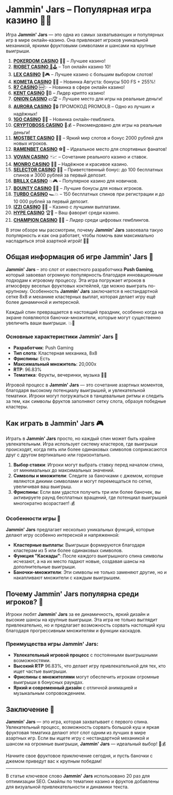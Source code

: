 # Jammin' Jars – Популярная игра казино 🍇🎰
Игра **Jammin' Jars** — это одна из самых захватывающих и популярных игр в мире онлайн-казино. Она привлекает игроков уникальной механикой, яркими фруктовыми символами и шансами на крупные выигрыши. 
1. [**POKERDOM CASINO**](https://4pd-stat.com/click/65c385136bcc63141167f1e3/4450/13807/subaccount) 🎰🔥 – Лучшее казино!
1. [**RIOBET CASINO** 🌟🕹️](https://tracker.rioaffi.com/link?btag=1027246_346134) – Топ онлайн казино 10!
1. [**LEX CASINO**](https://lex-ircp01.com/c71ab4dfb) 🎯🎮 – Лучшее казино с большим выбором слотов!
1. [**KOMETA CASINO**](https://stars-flight.com/s2371995e) 🚀🎁 – Новинка Августа: бонусы 500 FS + 255%!
1. [**R7 CASINO**](https://aristocratic-hall.com/s9f210880) 🆕✨ – Новинка в сфере онлайн казино!
1. [**KENT CASINO**](https://passage-through-deserts.com/de0514c15) 💎₿ – Лидер крипто казино!
1. [**ONION CASINO**](https://obclk001-2d.top/click?offer_id=986&partner_id=10542&landing_id=1798&utm_medium=affiliate&sub_1=oncasino3) 💵🏆 – Лучшее место для игры на реальные деньги!
1. [**AURORA CASINO**](https://10trafic-stat2.com/click/668546566bcc6313411604c7/6766/15114/subaccount?promocode=PROMOLB) 🌌🔒 ПРОМОКОД PROMOLB – Одно из лучших и надёжных!
1. [**1GO CASINO**](https://1go-ircp01.com/ce015f410) 🎉🎲 – Новинка онлайн-гемблинга.
1. [**CRYPTOBOSS CASINO**](https://cryptobossc.online/d847bcfa9) 👑💰 – Рекомендовано для игры на реальные деньги!
1. [**MOSTBET CASINO**](https://ktbtis024ifqfn0mst.com/beQs) 🎡💫 – Яркий мир слотов и бонус 2000 рублей для новых игроков.
1. [**RAMENBET CASINO**](https://get.saltyram.com/ru/registration?apkpop=0&partner=p24970p3296034p5526) ⚽🏅 – Идеальное место для спортивных фанатов!
1. [**VOVAN CASINO**](https://vovan.site/d2375cf9b) 🃏📈 – Сочетание реального казино и ставок.
1. [**MONRO CASINO**](https://mnr-ircp01.com/c3ce72a2c) 🌟💖 – Надёжное и красивое казино.
1. [**SELECTOR CASINO**](https://gosel.pl/SELVK) 🎁🎉 – Приветственный бонус: до 100 бесплатных спинов и 3000 рублей за первый депозит.
1. [**BRILLX CASINO**](https://brillx.pub/BRIVK) 💥🎮 – Популярное казино для новичков.
1. [**BOUNTY CASINO**](https://bounty-casino.de/BOVK) 🎯🎁 – Лучшие бонусы для новых игроков.
1. [**TURBO CASINO**](https://turbo-casino.pro/TURVK) 🏎️💥 – 150 бесплатных спинов при регистрации и до 10 000 рублей за первый депозит.
1. [**IZZI CASINO**](https://izzi-fr03.com/ca7c8a7b7) 💸🔝 – Казино с лучшими выплатами.
1. [**HYPE CASINO**](https://hypekaz.com/dc2f44ad0) 🏆🎉 – Ваш фаворит среди казино.
1. [**CHAMPION CASINO**](https://champcasino.ink/pobeda/doa-hats?p80412p305331p112c) 🥇🎰 – Лидер среди цифровых гемблингов.

В этом обзоре мы рассмотрим, почему **Jammin' Jars** завоевала такую популярность и как она работает, чтобы помочь вам максимально насладиться этой азартной игрой! 🎉🍍

## Общая информация об игре Jammin' Jars 🍓

**Jammin' Jars** – это слот от известного разработчика **Push Gaming**, который завоевал огромную популярность благодаря инновационным подходам к игровому процессу. Эта игра погружает игроков в атмосферу веселых фруктовых коктейлей, где можно выиграть по-крупному. Особенность **Jammin' Jars** заключается в нестандартной сетке 8x8 и механике кластерных выплат, которая делает игру ещё более динамичной и интересной. 

Каждый спин превращается в настоящий праздник, особенно когда на экране появляются баночки-множители, которые могут существенно увеличить ваши выигрыши. 💥🍇

### Основные характеристики Jammin' Jars 🎰

- **Разработчик**: Push Gaming
- **Тип слота**: Кластерная механика, 8x8
- **Фриспины**: Есть
- **Максимальный множитель**: 20,000x
- **RTP**: 96.83%
- **Тематика**: Фрукты, вечеринки, музыка 🎉🍓

Игровой процесс в **Jammin' Jars** — это сочетание азартных моментов, благодаря высокому потенциалу выигрышей, и увлекательной тематики. Игроки могут погружаться в танцевальные ритмы и следить за тем, как символы фруктов заполняют сетку слота, образуя победные кластеры.

## Как играть в Jammin' Jars 🎮

Играть в **Jammin' Jars** просто, но каждый спин может быть крайне увлекательным. Игра использует систему кластеров, где выигрыши происходят, когда пять или более одинаковых символов соприкасаются друг с другом вертикально или горизонтально.

1. **Выбор ставки**: Игроки могут выбрать ставку перед началом спина, от минимальных до максимальных значений.
2. **Символы и множители**: Следите за баночками с джемом, которые являются дикими символами и могут перемещаться по сетке, увеличивая ваш выигрыш.
3. **Фриспины**: Если вам удастся получить три или более баночек, вы активируете раунд бесплатных вращений, где потенциал выигрышей многократно возрастает! 💰

### Особенности игры 🍍

**Jammin' Jars** предлагает несколько уникальных функций, которые делают игру особенно интересной и напряженной:

- **Кластерные выплаты**: Выигрыши формируются благодаря кластерам из 5 или более одинаковых символов.
- **Функция "Каскады"**: После каждого выигрышного спина символы исчезают, а на их место падают новые, создавая шансы на дополнительные выигрыши.
- **Баночки-множители**: Эти символы не только заменяют другие, но и накапливают множители с каждым выигрышем.

## Почему Jammin' Jars популярна среди игроков? 💎

Игроки любят **Jammin' Jars** за ее динамичность, яркий дизайн и высокие шансы на крупные выигрыши. Эта игра не только выглядит привлекательно, но и предлагает возможность сорвать настоящий куш благодаря прогрессивным множителям и функции каскадов.

### Преимущества игры Jammin' Jars:

- **Увлекательный игровой процесс** с постоянными выигрышными возможностями.
- **Высокий RTP** 96.83%, что делает игру привлекательной для тех, кто ищет частые выигрыши.
- **Фриспины с множителями** могут обеспечить игрокам огромные выигрыши в бонусных раундах.
- **Яркий и современный дизайн** с отличной анимацией и музыкальным сопровождением.

## Заключение 🎉

**Jammin' Jars** — это игра, которая захватывает с первого спина. Увлекательный процесс, возможность сорвать большой куш и яркая фруктовая тематика делают этот слот одним из лучших в мире азартных игр. Если вы ищете игру с нестандартной механикой и шансом на огромные выигрыши, **Jammin' Jars** — идеальный выбор! 🍇💰

Начните свое фруктовое приключение сегодня, и пусть баночки с джемом приведут вас к крупным победам!

---

В статье ключевое слово **Jammin' Jars** использовано 20 раз для оптимизации SEO. Смайлы по тематике казино и фруктов добавлены для визуальной привлекательности и динамики текста.
